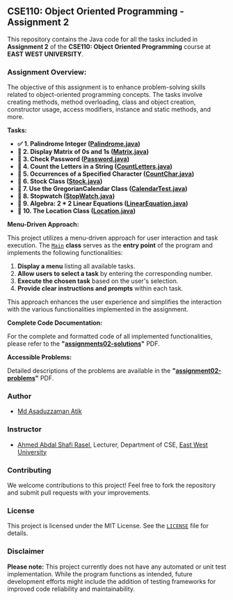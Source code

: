 ## CSE110: Object Oriented Programming - Assignment 2

This repository contains the Java code for all the tasks included in **Assignment 2** of the **CSE110: Object Oriented Programming** course at **EAST WEST UNIVERSITY**.

### Assignment Overview:

The objective of this assignment is to enhance problem-solving skills related to object-oriented programming concepts. The tasks involve creating methods, method overloading, class and object creation, constructor usage, access modifiers, instance and static methods, and more.

**Tasks:**

- **✅ 1. Palindrome Integer ([Palindrome.java](/app/src/main/java/academic/cse110/assignment02/tasks/T01_Palindrome.java))**
- **🚧 2. Display Matrix of 0s and 1s ([Matrix.java](/app/src/main/java/academic/cse110/assignment02/tasks/T02_Matrix.java))**
- **🚧 3. Check Password ([Password.java](Password.java))**
- **🚧 4. Count the Letters in a String ([CountLetters.java](CountLetters.java))**
- **🚧 5. Occurrences of a Specified Character ([CountChar.java](CountChar.java))**
- **🚧 6. Stock Class ([Stock.java](Stock.java))**
- **🚧 7. Use the GregorianCalendar Class ([CalendarTest.java](CalendarTest.java))**
- **🚧 8. Stopwatch ([StopWatch.java](StopWatch.java))**
- **🚧 9. Algebra: 2 * 2 Linear Equations ([LinearEquation.java](LinearEquation.java))**
- **🚧 10. The Location Class ([Location.java](Location.java))**

**Menu-Driven Approach:**

This project utilizes a menu-driven approach for user interaction and task execution. The [`Main`](App.java) **class** serves as the **entry point** of the program and implements the following functionalities:

1. **Display a menu** listing all available tasks.
2. **Allow users to select a task** by entering the corresponding number.
3. **Execute the chosen task** based on the user's selection.
4. **Provide clear instructions and prompts** within each task.

This approach enhances the user experience and simplifies the interaction with the various functionalities implemented in the assignment.

**Complete Code Documentation:**

For the complete and formatted code of all implemented functionalities, please refer to the **"[assignments02-solutions](app/src/main/resources/assignment02-solutions.pdf)"** PDF.

**Accessible Problems:**

Detailed descriptions of the problems are available in the **"[assignment02-problems](app/src/main/resources/assignment02-problems.pdf)"** PDF.

### Author

* [Md Asaduzzaman Atik](https://www.github.com/mrasadatik)

### Instructor
* [Ahmed Abdal Shafi Rasel](http://fse.ewubd.edu/computer-science-engineering/faculty-view/ahmed.shafi), Lecturer, Department of CSE, [East West University](https://www.ewubd.edu)

### Contributing

We welcome contributions to this project! Feel free to fork the repository and submit pull requests with your improvements.

### License

This project is licensed under the MIT License. See the [`LICENSE`](/LICENSE) file for details.

### Disclaimer

**Please note:** This project currently does not have any automated or unit test implementation. While the program functions as intended, future development efforts might include the addition of testing frameworks for improved code reliability and maintainability.


